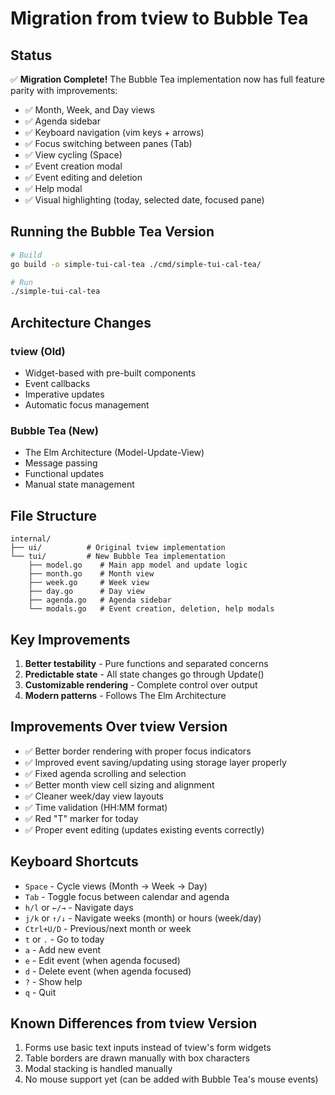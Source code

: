 # Migration from tview to Bubble Tea

## Status
✅ **Migration Complete!** The Bubble Tea implementation now has full feature parity with improvements:
- ✅ Month, Week, and Day views
- ✅ Agenda sidebar
- ✅ Keyboard navigation (vim keys + arrows)
- ✅ Focus switching between panes (Tab)
- ✅ View cycling (Space)
- ✅ Event creation modal
- ✅ Event editing and deletion
- ✅ Help modal
- ✅ Visual highlighting (today, selected date, focused pane)

## Running the Bubble Tea Version
```bash
# Build
go build -o simple-tui-cal-tea ./cmd/simple-tui-cal-tea/

# Run
./simple-tui-cal-tea
```

## Architecture Changes

### tview (Old)
- Widget-based with pre-built components
- Event callbacks
- Imperative updates
- Automatic focus management

### Bubble Tea (New)
- The Elm Architecture (Model-Update-View)
- Message passing
- Functional updates
- Manual state management

## File Structure
```
internal/
├── ui/          # Original tview implementation
└── tui/         # New Bubble Tea implementation
    ├── model.go    # Main app model and update logic
    ├── month.go    # Month view
    ├── week.go     # Week view  
    ├── day.go      # Day view
    ├── agenda.go   # Agenda sidebar
    └── modals.go   # Event creation, deletion, help modals
```

## Key Improvements
1. **Better testability** - Pure functions and separated concerns
2. **Predictable state** - All state changes go through Update()
3. **Customizable rendering** - Complete control over output
4. **Modern patterns** - Follows The Elm Architecture

## Improvements Over tview Version
- ✅ Better border rendering with proper focus indicators
- ✅ Improved event saving/updating using storage layer properly
- ✅ Fixed agenda scrolling and selection
- ✅ Better month view cell sizing and alignment
- ✅ Cleaner week/day view layouts
- ✅ Time validation (HH:MM format)
- ✅ Red "T" marker for today
- ✅ Proper event editing (updates existing events correctly)

## Keyboard Shortcuts
- `Space` - Cycle views (Month → Week → Day)
- `Tab` - Toggle focus between calendar and agenda
- `h/l` or `←/→` - Navigate days
- `j/k` or `↑/↓` - Navigate weeks (month) or hours (week/day)
- `Ctrl+U/D` - Previous/next month or week
- `t` or `.` - Go to today
- `a` - Add new event
- `e` - Edit event (when agenda focused)
- `d` - Delete event (when agenda focused)
- `?` - Show help
- `q` - Quit

## Known Differences from tview Version
1. Forms use basic text inputs instead of tview's form widgets
2. Table borders are drawn manually with box characters
3. Modal stacking is handled manually
4. No mouse support yet (can be added with Bubble Tea's mouse events)